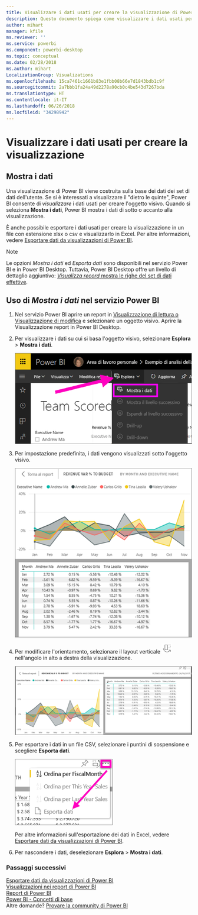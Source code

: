 ```yaml
---
title: Visualizzare i dati usati per creare la visualizzazione di Power BI
description: Questo documento spiega come visualizzare i dati usati per creare un oggetto visivo in Power BI e come esportarli in un file in formato CSV.
author: mihart
manager: kfile
ms.reviewer: ''
ms.service: powerbi
ms.component: powerbi-desktop
ms.topic: conceptual
ms.date: 02/28/2018
ms.author: mihart
LocalizationGroup: Visualizations
ms.openlocfilehash: 15ca7461c1661b83e1fbb08b66e7d1843bdb1c9f
ms.sourcegitcommit: 2a7bbb1fa24a49d2278a90cb0c4be543d7267bda
ms.translationtype: HT
ms.contentlocale: it-IT
ms.lasthandoff: 06/26/2018
ms.locfileid: "34298942"
---
```

# <a name="show-the-data-that-was-used-to-create-the-visualization"></a>Visualizzare i dati usati per creare la visualizzazione
## <a name="show-data"></a>Mostra i dati
Una visualizzazione di Power BI viene costruita sulla base dei dati dei set di dati dell'utente. Se si è interessati a visualizzare il "dietro le quinte", Power BI consente di *visualizzare* i dati usati per creare l'oggetto visivo. Quando si seleziona **Mostra i dati**, Power BI mostra i dati di sotto o accanto alla visualizzazione.

È anche possibile esportare i dati usati per creare la visualizzazione in un file con estensione xlsx o csv e visualizzarlo in Excel. Per altre informazioni, vedere [Esportare dati da visualizzazioni di Power BI](power-bi-visualization-export-data.md).

> [!NOTE]
> Le opzioni *Mostra i dati* ed *Esporta dati* sono disponibili nel servizio Power BI e in Power BI Desktop. Tuttavia, Power BI Desktop offre un livello di dettaglio aggiuntivo: [*Visualizza record* mostra le righe del set di dati effettive](desktop-see-data-see-records.md).
> 
> 

## <a name="using-show-data-in-power-bi-service"></a>Uso di *Mostra i dati* nel servizio Power BI
1. Nel servizio Power BI aprire un report in [Visualizzazione di lettura o Visualizzazione di modifica](service-reading-view-and-editing-view.md) e selezionare un oggetto visivo.  Aprire la Visualizzazione report in Power BI Desktop.
2. Per visualizzare i dati su cui si basa l'oggetto visivo, selezionare **Esplora** > **Mostra i dati**.
   
   ![Selezionare Mostra i dati](media/service-reports-show-data/power-bi-show-data.png)
3. Per impostazione predefinita, i dati vengono visualizzati sotto l'oggetto visivo.
   
   ![Visualizzazione verticale dell'oggetto visivo e dei dati](media/service-reports-show-data/power-bi-explore-show-data.png)
4. Per modificare l'orientamento, selezionare il layout verticale ![](media/service-reports-show-data/power-bi-vertical-icon-new.png) nell'angolo in alto a destra della visualizzazione.
   
   ![Visualizzazione orizzontale dell'oggetto visivo e dei dati](media/service-reports-show-data/power-bi-explore-show-data2.png)
5. Per esportare i dati in un file CSV, selezionare i puntini di sospensione e scegliere **Esporta dati**.
   
    ![Selezionare Esporta dati](media/service-reports-show-data/power-bi-export-data-new.png)
   
    Per altre informazioni sull'esportazione dei dati in Excel, vedere [Esportare dati da visualizzazioni di Power BI](power-bi-visualization-export-data.md).
6. Per nascondere i dati, deselezionare **Esplora** > **Mostra i dati**.

### <a name="next-steps"></a>Passaggi successivi
[Esportare dati da visualizzazioni di Power BI](power-bi-visualization-export-data.md)    
[Visualizzazioni nei report di Power BI](power-bi-report-visualizations.md)    
[Report di Power BI](service-reports.md)    
[Power BI - Concetti di base](service-basic-concepts.md)    
Altre domande? [Provare la community di Power BI](http://community.powerbi.com/)

